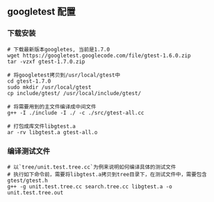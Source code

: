## googletest 配置

### 下载安装
<pre>
<code># 下载最新版本googletes, 当前是1.7.0
wget https://googletest.googlecode.com/file/gtest-1.6.0.zip
tar -vzxf gtest-1.7.0.zip

# 将googletest拷贝到/usr/local/gtest中
cd gtest-1.7.0
sudo mkdir /usr/local/gtest
cp include/gtest/ /usr/local/include/gtest/

# 将需要用到的主文件编译成中间文件
g++ -I ./include -I ./ -c ./src/gtest-all.cc

# 打包成库文件libgtest.a
ar -rv libgtest.a gtest-all.o</code>
</pre>

### 编译测试文件 
<pre>
<code># 以`tree/unit.test.tree.cc`为例来说明如何编译具体的测试文件
# 执行如下命令前，需要将libgtest.a拷贝到tree目录下，在测试文件中，需要包含gtest/gtest.h
g++ -g unit.test.tree.cc search.tree.cc libgtest.a -o unit.test.tree.out</code>
</pre>

